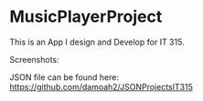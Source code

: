 # MusicPlayerProject
This is an App I design and Develop for IT 315.

Screenshots:
<img scr="https://user-images.githubusercontent.com/56777642/181519335-809d2f80-105b-4d44-89b5-144d5059c913.png">



JSON file can be found here: <br>
<a href="https://github.com/damoah2/JSONProjectsIT315">https://github.com/damoah2/JSONProjectsIT315</a>
